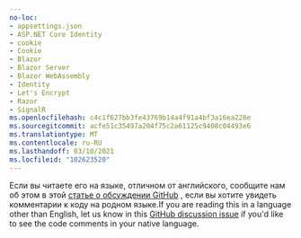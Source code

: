 ```yaml
---
no-loc:
- appsettings.json
- ASP.NET Core Identity
- cookie
- Cookie
- Blazor
- Blazor Server
- Blazor WebAssembly
- Identity
- Let's Encrypt
- Razor
- SignalR
ms.openlocfilehash: c4c1f627bb3fe43769b14a4f91a4bf3a16ea228e
ms.sourcegitcommit: acfe51c35497a204f75c2a61125c9408c04493e6
ms.translationtype: MT
ms.contentlocale: ru-RU
ms.lasthandoff: 03/10/2021
ms.locfileid: "102623520"
---
```

<span data-ttu-id="0b78c-101">Если вы читаете его на языке, отличном от английского, сообщите нам об этом в этой [статье о обсуждении GitHub](https://github.com/dotnet/AspNetCore.Docs/issues/16455) , если вы хотите увидеть комментарии к коду на родном языке.</span><span class="sxs-lookup"><span data-stu-id="0b78c-101">If you are reading this in a language other than English, let us know in this [GitHub discussion issue](https://github.com/dotnet/AspNetCore.Docs/issues/16455) if you'd like to see the code comments in your native language.</span></span>